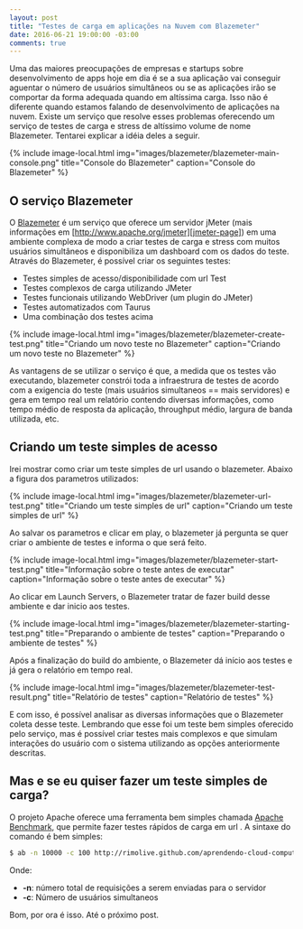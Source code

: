```yaml
---
layout: post
title: "Testes de carga em aplicações na Nuvem com Blazemeter"
date: 2016-06-21 19:00:00 -03:00
comments: true
---
```

Uma das maiores preocupações de empresas e startups sobre desenvolvimento de apps hoje em dia é se a sua aplicação
vai conseguir aguentar o número de usuários simultâneos ou se as aplicações irão se comportar da forma adequada quando
em altíssima carga. Isso não é diferente quando estamos falando de desenvolvimento de aplicações na nuvem. Existe um
serviço que resolve esses problemas oferecendo um serviço de testes de carga e stress de altíssimo volume de nome
Blazemeter. Tentarei explicar a idéia deles a seguir.

{% include image-local.html
        img="images/blazemeter/blazemeter-main-console.png"
        title="Console do Blazemeter"
        caption="Console do Blazemeter" %}

O serviço Blazemeter
--------------------
O [Blazemeter][blazemeter-page] é um serviço que oferece um servidor jMeter (mais informações em [http://www.apache.org/jmeter][jmeter-page])
em uma ambiente complexa de modo a criar testes de carga e stress com muitos usuários simultâneos e disponibiliza um
dashboard com os dados do teste. Através do Blazemeter, é possível criar os seguintes testes:

* Testes simples de acesso/disponibilidade com url Test
* Testes complexos de carga utilizando JMeter
* Testes funcionais utilizando WebDriver (um plugin do JMeter)
* Testes automatizados com Taurus
* Uma combinação dos testes acima

{% include image-local.html
        img="images/blazemeter/blazemeter-create-test.png"
        title="Criando um novo teste no Blazemeter"
        caption="Criando um novo teste no Blazemeter" %}

As vantagens de se utilizar o serviço é que, a medida que os testes vão executando, blazemeter constrói toda a infraestrura 
de testes de acordo com a exigencia do teste (mais usuários simultaneos == mais servidores) e gera em tempo real um relatório
contendo diversas informações, como tempo médio de resposta da aplicação, throughput médio, largura de banda utilizada, etc.

Criando um teste simples de acesso
----------------------------------
Irei mostrar como criar um teste simples de url usando o blazemeter. Abaixo a figura dos parametros utilizados:

{% include image-local.html
        img="images/blazemeter/blazemeter-url-test.png"
        title="Criando um teste simples de url" 
        caption="Criando um teste simples de url"  %}

Ao salvar os parametros e clicar em play, o blazemeter já pergunta se quer criar o ambiente de testes e informa o que será
feito.

{% include image-local.html
        img="images/blazemeter/blazemeter-start-test.png"
        title="Informação sobre o teste antes de executar"
        caption="Informação sobre o teste antes de executar" %}

Ao clicar em Launch Servers, o Blazemeter tratar de fazer build desse ambiente e dar inicio aos testes.

{% include image-local.html
        img="images/blazemeter/blazemeter-starting-test.png"
        title="Preparando o ambiente de testes"
        caption="Preparando o ambiente de testes" %}

Após a finalização do build do ambiente, o Blazemeter dá início aos testes e já gera o relatório em tempo real.

{% include image-local.html
        img="images/blazemeter/blazemeter-test-result.png"
        title="Relatório de testes"
        caption="Relatório de testes" %}

E com isso, é possível analisar as diversas informações que o Blazemeter coleta desse teste. Lembrando que esse foi um teste bem simples oferecido
pelo serviço, mas é possível criar testes mais complexos e que simulam interações do usuário com o sistema utilizando as opções anteriormente descritas.

Mas e se eu quiser fazer um teste simples de carga?
-------------------------------------------------
O projeto Apache oferece uma ferramenta bem simples chamada [Apache Benchmark][ab-page], que permite fazer testes rápidos de carga em url . A sintaxe do comando
é bem simples:

```bash
$ ab -n 10000 -c 100 http://rimolive.github.com/aprendendo-cloud-computing
```

Onde:

* **-n**: número total de requisições a serem enviadas para o servidor
* **-c**: Número de usuários simultaneos

Bom, por ora é isso. Até o próximo post.


[blazemeter-page]: http://blazemeter.com/
[jmeter-page]: http://www.apache.org/jmeter
[ab-page]: http://httpd.apache.org/docs/2.2/programs/ab.html